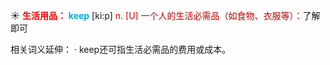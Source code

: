 ☀ <font color="red">**生活用品：**</font>
<font color="sky blue">**keep**</font> [ki:p] 
<font color="#c00000">n. [U] 一个人的生活必需品（如食物、衣服等）：</font>了解即可

相关词义延伸：
· keep还可指生活必需品的费用或成本。

